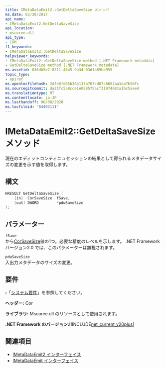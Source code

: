 ```yaml
---
title: IMetaDataEmit2::GetDeltaSaveSize メソッド
ms.date: 03/30/2017
api_name:
- IMetaDataEmit2.GetDeltaSaveSize
api_location:
- mscoree.dll
api_type:
- COM
f1_keywords:
- IMetaDataEmit2::GetDeltaSaveSize
helpviewer_keywords:
- IMetaDataEmit2::GetDeltaSaveSize method [.NET Framework metadata]
- GetDeltaSaveSize method [.NET Framework metadata]
ms.assetid: 036db5e7-8211-4645-9a34-03d1a89be955
topic_type:
- apiref
ms.openlocfilehash: 24fe8fd65b36e133b767cd07c8602aa1ea7b9dfc
ms.sourcegitcommit: da21fc5a8cce1e028575acf31974681a1bc5aeed
ms.translationtype: MT
ms.contentlocale: ja-JP
ms.lasthandoff: 06/08/2020
ms.locfileid: "84493111"
---
```

# <a name="imetadataemit2getdeltasavesize-method"></a>IMetaDataEmit2::GetDeltaSaveSize メソッド
現在のエディットコンティニュセッションの結果として得られるメタデータサイズの変更を示す値を取得します。  
  
## <a name="syntax"></a>構文  
  
```cpp  
HRESULT GetDeltaSaveSize (  
    [in]  CorSaveSize  fSave,  
    [out] DWORD        *pdwSaveSize  
);  
```  
  
## <a name="parameters"></a>パラメーター  
 `fSave`  
 から[CorSaveSize](corsavesize-enumeration.md)値の1つ。必要な精度のレベルを示します。 .NET Framework バージョン2.0 では、このパラメーターは無視されます。  
  
 `pdwSaveSize`  
 入出力メタデータのサイズの変更。  
  
## <a name="requirements"></a>要件  
 **:**「[システム要件](../../get-started/system-requirements.md)」を参照してください。  
  
 **ヘッダー:** Cor  
  
 **ライブラリ:** Mscoree.dll のリソースとして使用されます。  
  
 **.NET Framework のバージョン:**[!INCLUDE[net_current_v20plus](../../../../includes/net-current-v20plus-md.md)]  
  
## <a name="see-also"></a>関連項目

- [IMetaDataEmit2 インターフェイス](imetadataemit2-interface.md)
- [IMetaDataEmit インターフェイス](imetadataemit-interface.md)
